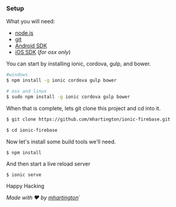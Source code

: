 ### Setup

 What you will need:

 - [node.js](https://nodejs.org/)
 - [git](http://git-scm.com/)
 - [Android SDK](http://developer.android.com/sdk/index.html)
 - [iOS SDK](https://developer.apple.com/xcode/) (_for osx only_)

You can start by installing ionic, cordova, gulp, and bower.

```bash
#windows
$ npm install -g ionic cordova gulp bower

# osx and linux
$ sudo npm install -g ionic cordova gulp bower
```

When that is complete, lets git clone this project and cd into it.

```bash
$ git clone https://github.com/mhartington/ionic-firebase.git

$ cd ionic-firebase
```

Now let's install some build tools we'll need.

```bash
$ npm install
```

And then start a live reload server

```
$ ionic serve
```


Happy Hacking


_Made with ♥ by [mhartington](https://twitter.com/mhartington)_`
